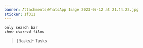 ```yaml
---
banner: Attachments/WhatsApp Image 2023-05-12 at 21.44.22.jpg
sticker: 1f311
---
```

```search-bar 
only search bar 
show starred files 
```

>[!tasks]- Tasks

